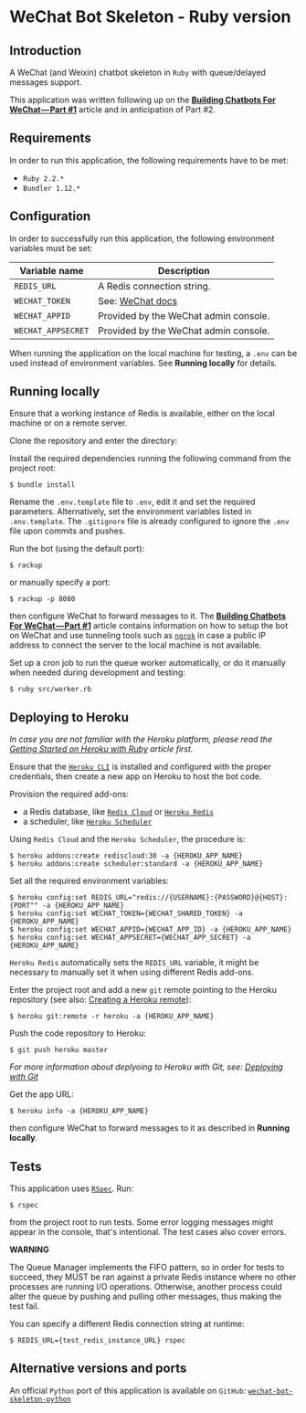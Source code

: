 # WeChat Bot Skeleton - Ruby version

## Introduction

A WeChat (and Weixin) chatbot skeleton in `Ruby` with queue/delayed messages support.

This application was written following up on the [**Building Chatbots For WeChat — Part #1**](https://chatbotsmagazine.com/building-chatbots-for-wechat-part-1-dba8f160349) article and in anticipation of Part #2.

## Requirements

In order to run this application, the following requirements have to be met:

 * `Ruby 2.2.*`
 * `Bundler 1.12.*`

## Configuration

In order to successfully run this application, the following environment variables must be set:

| Variable name      | Description                                                                      |
|--------------------|----------------------------------------------------------------------------------|
| `REDIS_URL`        | A Redis connection string.                                                       |
| `WECHAT_TOKEN`     | See: [WeChat docs](http://admin.wechat.com/wiki/index.php?title=Getting_Started) |
| `WECHAT_APPID`     | Provided by the WeChat admin console.                                            |
| `WECHAT_APPSECRET` | Provided by the WeChat admin console.                                            |

When running the application on the local machine for testing, a `.env` can be used instead of environment variables. See **Running locally** for details.

## Running locally

Ensure that a working instance of Redis is available, either on the local machine or on a remote server.

Clone the repository and enter the directory:

Install the required dependencies running the following command from the project root:

```
$ bundle install
```

Rename the `.env.template` file to `.env`, edit it and set the required parameters.
Alternatively, set the environment variables listed in `.env.template`.
The `.gitignore` file is already configured to ignore the `.env` file upon commits and pushes.

Run the bot (using the default port):

```
$ rackup
```

or manually specify a port:

```
$ rackup -p 8080
```

then configure WeChat to forward messages to it. The [**Building Chatbots For WeChat — Part #1**](https://chatbotsmagazine.com/building-chatbots-for-wechat-part-1-dba8f160349) article contains information on how to setup the bot on WeChat and use tunneling tools such as [`ngrok`](https://ngrok.com) in case a public IP address to connect the server to the local machine is not available.

Set up a cron job to run the queue worker automatically, or do it manually when needed during development and testing:

```
$ ruby src/worker.rb
```

## Deploying to Heroku

*In case you are not familiar with the Heroku platform, please read the [Getting Started on Heroku with Ruby](https://devcenter.heroku.com/articles/getting-started-with-ruby) article first.*

Ensure that the [`Heroku CLI`](https://devcenter.heroku.com/articles/heroku-cli) is installed and configured with the proper credentials, then create a new app on Heroku to host the bot code.

Provision the required add-ons:

 * a Redis database, like [`Redis Cloud`](https://elements.heroku.com/addons/rediscloud) or [`Heroku Redis`](https://elements.heroku.com/addons/heroku-redis)
 * a scheduler, like [`Heroku Scheduler`](https://elements.heroku.com/addons/scheduler)

Using `Redis Cloud` and the `Heroku Scheduler`, the procedure is:

```
$ heroku addons:create rediscloud:30 -a {HEROKU_APP_NAME}
$ heroku addons:create scheduler:standard -a {HEROKU_APP_NAME}
```

Set all the required environment variables:

```
$ heroku config:set REDIS_URL="redis://{USERNAME}:{PASSWORD}@{HOST}:{PORT"" -a {HEROKU_APP_NAME}
$ heroku config:set WECHAT_TOKEN={WECHAT_SHARED_TOKEN} -a {HEROKU_APP_NAME}
$ heroku config:set WECHAT_APPID={WECHAT_APP_ID} -a {HEROKU_APP_NAME}
$ heroku config:set WECHAT_APPSECRET={WECHAT_APP_SECRET} -a {HEROKU_APP_NAME}
```

`Heroku Redis` automatically sets the `REDIS_URL` variable, it might be necessary to manually set it when using different Redis add-ons.

Enter the project root and add a new `git` remote pointing to the Heroku repository (see also: [Creating a Heroku remote](https://devcenter.heroku.com/articles/git#creating-a-heroku-remote)):

```
$ heroku git:remote -r heroku -a {HEROKU_APP_NAME}
```

Push the code repository to Heroku:

```
$ git push heroku master
```

*For more information about deplyoing to Heroku with Git, see: [Deploying with Git](https://devcenter.heroku.com/articles/git)*

Get the app URL:

```
$ heroku info -a {HEROKU_APP_NAME}
```

then configure WeChat to forward messages to it as described in **Running locally**.

## Tests

This application uses [`RSpec`](http://rspec.info). Run:

```
$ rspec
```

from the project root to run tests. Some error logging messages might appear in the console, that's intentional. The test cases also cover errors.

**WARNING**

The Queue Manager implements the FIFO pattern, so in order for tests to succeed, they MUST be ran against a private Redis instance where no other processes are running I/O operations. Otherwise, another process could alter the queue by pushing and pulling other messages, thus making the test fail.

You can specify a different Redis connection string at runtime:

```
$ REDIS_URL={test_redis_instance_URL} rspec
```

## Alternative versions and ports

An official `Python` port of this application is available on `GitHub`: [`wechat-bot-skeleton-python`](https://github.com/edonosotti/wechat-bot-skeleton-python)
